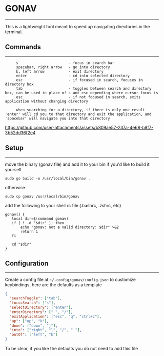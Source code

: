 # GONAV 
---

This is a lightweight tool meant to speed up navigating directories in the terminal. 

## Commands
---

```
     s                       - focus in search bar
     spacebar, right arrow   - go into directory
     b, left arrow           - exit directory
     enter                   - cd into selected directory
     esc                     - if focused in search, focuses in directory box
     tab                     - toggles between search and directory box, can be used in place of s and esc depending where cursor focus is
     esc                     - if not focused in search, exits application without changing directory

     when searching for a directory, if there is only one result 'enter' will cd you to that directory and exit the application, and 'spacebar' will navigate you into that directory
```

https://github.com/user-attachments/assets/b809ae57-237a-4e68-b8f7-3b52dd36f2e4

## Setup
--- 

move the binary (gonav file) and add it to your bin
if you'd like to build it yourself
```
sudo go build -o /usr/local/bin/gonav .
```

otherwise
```
sudo cp gonav /usr/local/bin/gonav 
```

add the following to your shell rc file (.bashrc, .zshrc, etc)
```
gonav() {
   local dir=$(command gonav)
   if [ ! -d "$dir" ]; then
       echo "gonav: not a valid directory: $dir" >&2
       return 1
   fi
   
   cd "$dir"
}
```

## Configuration
---

Create a config file at `~/.config/gonav/config.json` to customize keybindings, here are the defaults as a template

```json
{
  "searchToggle": ["tab"],
  "focusSearch": ["s"],
  "selectDirectory": ["enter"],
  "enterDirectory": [" ", "/"],
  "exitApplication": ["esc", "q", "ctrl+c"],
  "up": ["up", "k"],
  "down": ["down", "j"],
  "into": ["right", "l", "/", " "],
  "outOf": ["left", "b"]
}
```
To be clear, if you like the defaults you do not need to add this file
